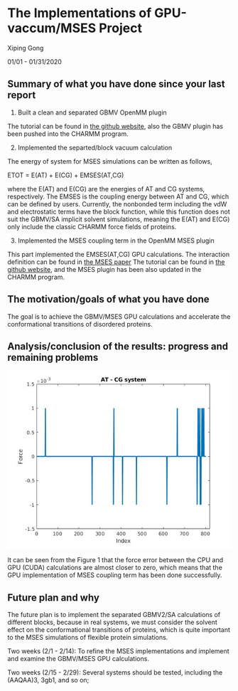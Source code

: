 # The Implementations of GPU-vaccum/MSES Project

Xiping Gong

01/01 - 01/31/2020


## Summary of what you have done since your last report

1. Built a clean and separated GBMV OpenMM plugin

The tutorial can be found in [the github website](https://github.com/XipingGong/gbmvtutorial),
also the GBMV plugin has been pushed into the CHARMM program.

2. Implemented the separted/block vacuum calculation 

The energy of system for MSES simulations can be written as follows,

ETOT = E(AT) + E(CG) + EMSES(AT,CG)

where the E(AT) and E(CG) are the energies of AT and CG systems, respectively.
The EMSES is the coupling energy between AT and CG, which can be defined by users.
Currently, the nonbonded term including the vdW and electrostatic terms have
the block function, while this function does not suit the GBMV/SA implicit solvent 
simulations, meaning the E(AT) and E(CG) only include the classic CHARMM force fields
of proteins.

3. Implemented the MSES coupling term in the OpenMM MSES plugin

This part implemented the EMSES(AT,CG) GPU calculations. The interaction definition can be
found in [the MSES paper](https://pubs.acs.org/doi/abs/10.1021/ct500031v)
The tutorial can be found in [the github website](https://github.com/XipingGong/msestutorial),
and the MSES plugin has been also updated in the CHARMM program.

## The motivation/goals of what you have done

The goal is to achieve the GBMV/MSES GPU calculations and accelerate the conformational
transitions of disordered proteins.


## Analysis/conclusion of the results: progress and remaining problems

![Figure 1: The force difference between CPU and GPU calculations](msesforce_20200131.jpg)

It can be seen from the Figure 1 that the force error between the 
CPU and GPU (CUDA) calculations are almost closer to zero, which means
that the GPU implementation of MSES coupling term has been done 
successfully.

## Future plan and why

The future plan is to implement the separated GBMV2/SA calculations of different blocks,
because in real systems, we must consider the solvent effect on the conformational 
transitions of proteins, which is quite important to the MSES simulations of 
flexible protein simulations.

Two weeks (2/1 - 2/14): To refine the MSES implementations and 
implement and examine the GBMV/MSES GPU calculations.

Two weeks (2/15 - 2/29): Several systems should be tested, including the (AAQAA)3, 3gb1, and
so on;

